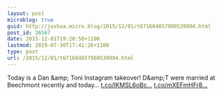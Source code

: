 ```yaml
---
layout: post
microblog: true
guid: http://joshua.micro.blog/2015/12/01/t671604857900539904.html
post_id: 36567
date: 2015-12-01T19:20:50+1100
lastmod: 2019-07-30T17:41:26+1100
type: post
url: /2015/12/01/t671604857900539904.html
---
```

Today is a Dan &amp;amp; Toni Instagram takeover! D&amp;amp;T were married at Beechmont recently and today… [t.co/IKMSL6oBc...](https://t.co/IKMSL6oBcl) [t.co/mXEFmHFr8...](https://t.co/mXEFmHFr8L)
